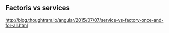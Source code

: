 ## Factoris vs services
http://blog.thoughtram.io/angular/2015/07/07/service-vs-factory-once-and-for-all.html
